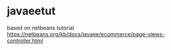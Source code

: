# javaeetut

based on netbeans tutorial https://netbeans.org/kb/docs/javaee/ecommerce/page-views-controller.html
